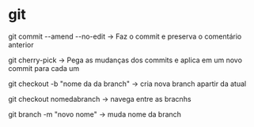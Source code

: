 # git

git commit --amend --no-edit -> Faz o commit e preserva o comentário anterior

git cherry-pick -> Pega as mudanças dos commits e aplica em um novo commit para cada um

git checkout -b "nome da da branch" -> cria nova branch apartir da atual

git checkout nomedabranch -> navega entre as bracnhs

git branch -m "novo nome" -> muda nome da branch
